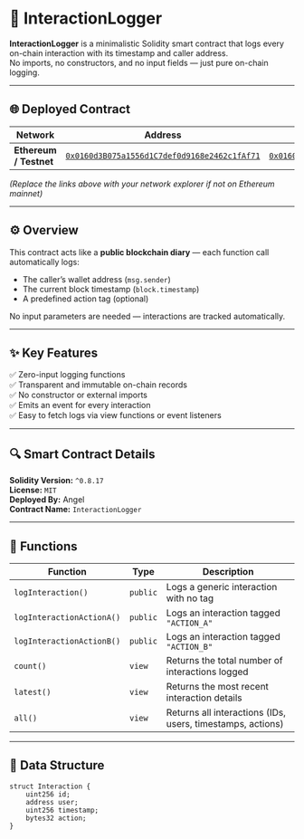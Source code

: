 # 🧾 InteractionLogger

**InteractionLogger** is a minimalistic Solidity smart contract that logs every on-chain interaction with its timestamp and caller address.  
No imports, no constructors, and no input fields — just pure on-chain logging.  

---

## 🌐 Deployed Contract

| Network | Address | Transaction Hash |
|----------|----------|------------------|
| **Ethereum / Testnet** | [`0x0160d3B075a1556d1C7def0d9168e2462c1fAf71`](https://etherscan.io/address/0x0160d3B075a1556d1C7def0d9168e2462c1fAf71) | [`0x0160d3B075a1556d1C7def0d9168e2462c1fAf71`](https://etherscan.io/tx/0x0160d3B075a1556d1C7def0d9168e2462c1fAf71) |

*(Replace the links above with your network explorer if not on Ethereum mainnet)*

---

## ⚙️ Overview

This contract acts like a **public blockchain diary** — each function call automatically logs:
- The caller’s wallet address (`msg.sender`)
- The current block timestamp (`block.timestamp`)
- A predefined action tag (optional)

No input parameters are needed — interactions are tracked automatically.

---

## ✨ Key Features

✅ Zero-input logging functions  
✅ Transparent and immutable on-chain records  
✅ No constructor or external imports  
✅ Emits an event for every interaction  
✅ Easy to fetch logs via view functions or event listeners  

---

## 🔍 Smart Contract Details

**Solidity Version:** `^0.8.17`  
**License:** `MIT`  
**Deployed By:** Angel  
**Contract Name:** `InteractionLogger`

---

## 🧩 Functions

| Function | Type | Description |
|-----------|------|-------------|
| `logInteraction()` | `public` | Logs a generic interaction with no tag |
| `logInteractionActionA()` | `public` | Logs an interaction tagged `"ACTION_A"` |
| `logInteractionActionB()` | `public` | Logs an interaction tagged `"ACTION_B"` |
| `count()` | `view` | Returns the total number of interactions logged |
| `latest()` | `view` | Returns the most recent interaction details |
| `all()` | `view` | Returns all interactions (IDs, users, timestamps, actions) |

---

## 🧠 Data Structure

```solidity
struct Interaction {
    uint256 id;
    address user;
    uint256 timestamp;
    bytes32 action;
}
